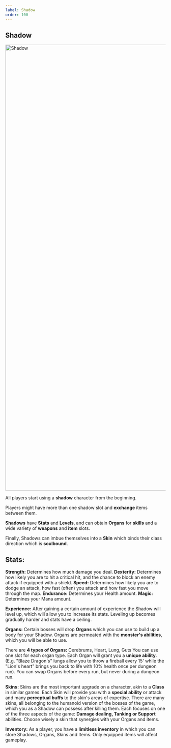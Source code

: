```yaml
---
label: Shadow
order: 100
---
```

## Shadow

<img width="1403" alt="Shadow" src="https://user-images.githubusercontent.com/97962756/171800301-6c33c9f4-cc48-40ca-bebd-b68aff6a0cef.png">


All players start using a **shadow** character from the beginning.

Players might have more than one shadow slot and **exchange** items between them.

**Shadows** have **Stats** and **Levels**, and can obtain **Organs** for **skills** and a wide variety of **weapons** and **item** slots.

Finally, Shadows can imbue themselves into a **Skin** which binds their class direction which is **soulbound**.

## Stats:
**Strength:** Determines how much damage you deal.
**Dexterity:** Determines how likely you are to hit a critical hit, and the chance to block an enemy attack if equipped with a shield.
**Speed:** Determines how likely you are to dodge an attack, how fast (often) you attack and how fast you move through the map.
**Endurance:** Determines your Health amount.
**Magic:** Determines your Mana amount.

**Experience:**
After gaining a certain amount of experience the Shadow will level up, which will allow you to increase its stats. Leveling up becomes gradually harder and stats have a ceiling.

**Organs:**
Certain bosses will drop **Organs** which you can use to build up a body for your Shadow. Organs are permeated with the **monster's abilities**, which you will be able to use.

There are **4 types of Organs:** Cerebrums, Heart, Lung, Guts
You can use one slot for each organ type.
Each Organ will grant you a **unique ability.** (E.g. "Blaze Dragon's" lungs allow you to throw a fireball every 15' while the "Lion's heart" brings you back to life with 10% health once per dungeon run).
You can swap Organs before every run, but never during a dungeon run.

**Skins:**
Skins are the most important upgrade on a character, akin to a **Class** in similar games.
Each Skin will provide you with a **special ability** or attack and many **perceptual buffs** to the skin's areas of expertise.
There are many skins, all belonging to the humanoid version of the bosses of the game, which you as a Shadow can possess after killing them. Each focuses on one of the three aspects of the game: **Damage dealing, Tanking or Support** abilities. Choose wisely a skin that synergies with your Organs and items.

**Inventory:**
As a player, you have a **limitless inventory** in which you can store Shadows, Organs, Skins and Items.
Only equipped items will affect gameplay.
